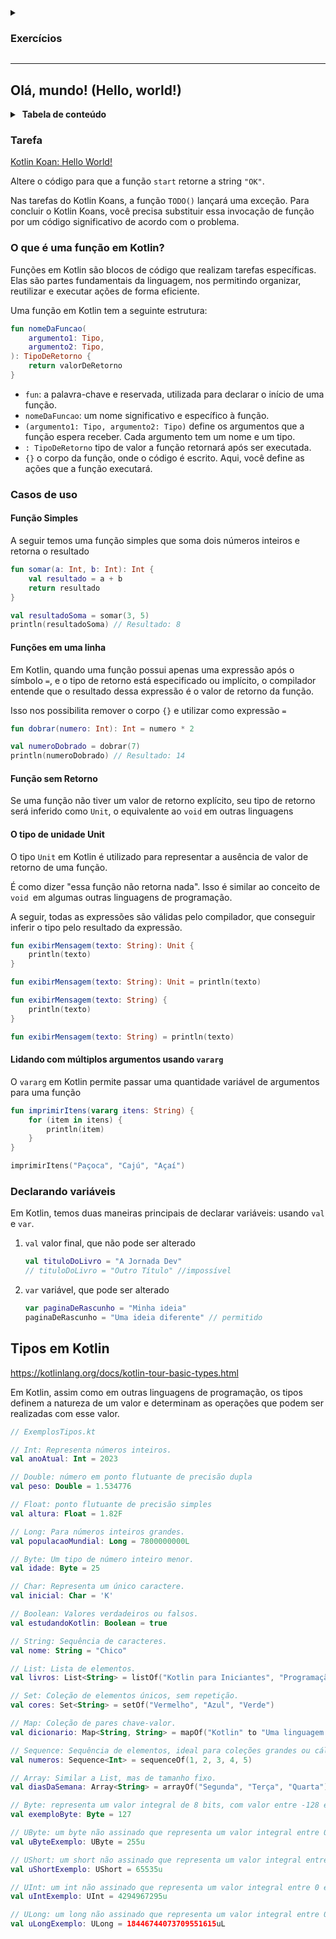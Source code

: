 <p></p>
<p></p>

<details>
<summary>&nbsp;

### Exercícios
</summary>

<p></p>

1. **➡️ [Olá, mundo! (Hello, world!)](
   https://github.com/rsicarelli/kotlin-koans-edu-br/blob/main/koans/src/commonMain/kotlin/com/rsicarelli/koansbr/introduction/helloWorld/README.md
   )**
2. [Argumentos nomeados (Named arguments)](https://github.com/rsicarelli/kotlin-koans-edu-br/blob/main/koans/src/commonMain/kotlin/com/rsicarelli/koansbr/introduction/namedArguments/README.md)
3. [Argumentos padrão (Default arguments)](https://github.com/rsicarelli/kotlin-koans-edu-br/blob/main/koans/src/commonMain/kotlin/com/rsicarelli/koansbr/introduction/defaultArguments/README.md)
4. [Strings com três aspas (Triple-quoted strings)](https://github.com/rsicarelli/kotlin-koans-edu-br/blob/main/koans/src/commonMain/kotlin/com/rsicarelli/koansbr/introduction/tripleQuotedStrings/README.md)
5. [Modelos de string (String templates)](https://github.com/rsicarelli/kotlin-koans-edu-br/blob/main/koans/src/commonMain/kotlin/com/rsicarelli/koansbr/introduction/stringTemplates/README.md)
6. [Tipos anuláveis (Nullable types)](https://github.com/rsicarelli/kotlin-koans-edu-br/blob/main/koans/src/commonMain/kotlin/com/rsicarelli/koansbr/introduction/nullableTypes/README.md)
7. [Tipo "nenhum" (Nothing type)](https://github.com/rsicarelli/kotlin-koans-edu-br/blob/main/koans/src/commonMain/kotlin/com/rsicarelli/koansbr/introduction/nothingType/README.md)
8. [Lambdas](https://github.com/rsicarelli/kotlin-koans-edu-br/blob/main/koans/src/commonMain/kotlin/com/rsicarelli/koansbr/introduction/lambdas/README.md)

</details>

---

## Olá, mundo! (Hello, world!)

<details>
<summary>&nbsp;<b>Tabela de conteúdo</b></summary>

<p></p>

<!-- TOC -->

* [Introdução](#introdução)
    * [Olá, mundo! (Hello, world!)](#olá-mundo-hello-world)
        * [Tarefa](#tarefa)
        * [O que é uma função em Kotlin?](#o-que-é-uma-função-em-kotlin)
        * [Casos de uso](#casos-de-uso)
            * [Funções em uma linha](#funções-em-uma-linha)
            * [Tipo de retorno inferido](#tipo-de-retorno-inferido)
            * [Funções com Varargs](#funções-com-varargs)
        * [O tipo de unidade Unit](#o-tipo-de-unidade-unit)
        * [Declarando variáveis](#declarando-variáveis)
    * [Tipos em Kotlin](#tipos-em-kotlin)

<!-- TOC -->

</details>

### Tarefa

[Kotlin Koan: Hello World!](https://play.kotlinlang.org/koans/Introduction/Hello,%20world!/Task.kt)

Altere o código para que a função `start` retorne a string `"OK"`.

Nas tarefas do Kotlin Koans, a função `TODO()` lançará uma exceção.
Para concluir o Kotlin Koans, você precisa substituir essa invocação de função por um código significativo de acordo com o problema.

### O que é uma função em Kotlin?

Funções em Kotlin são blocos de código que realizam tarefas específicas. Elas são partes fundamentais da linguagem, nos permitindo
organizar, reutilizar e executar ações de forma eficiente.

Uma função em Kotlin tem a seguinte estrutura:

```kotlin
fun nomeDaFuncao(
    argumento1: Tipo,
    argumento2: Tipo,
): TipoDeRetorno {
    return valorDeRetorno
}
```

- `fun`: a palavra-chave e reservada, utilizada para declarar o início de uma função.
- `nomeDaFuncao`: um nome significativo e específico à função.
- `(argumento1: Tipo, argumento2: Tipo)` define os argumentos que a função espera receber. Cada argumento tem um nome e um tipo.
- `: TipoDeRetorno` tipo de valor a função retornará após ser executada.
- `{}` o corpo da função, onde o código é escrito. Aqui, você define as ações que a função executará.

### Casos de uso

#### Função Simples

A seguir temos uma função simples que soma dois números inteiros e retorna o resultado

```kotlin
fun somar(a: Int, b: Int): Int {
    val resultado = a + b
    return resultado
}

val resultadoSoma = somar(3, 5)
println(resultadoSoma) // Resultado: 8
```

#### Funções em uma linha

Em Kotlin, quando uma função possui apenas uma expressão após o símbolo `=`, e o tipo de retorno está especificado ou implícito, o
compilador entende que
o resultado dessa expressão é o valor de retorno da função.

Isso nos possibilita remover o corpo `{}` e utilizar como expressão `=`

```kotlin
fun dobrar(numero: Int): Int = numero * 2

val numeroDobrado = dobrar(7)
println(numeroDobrado) // Resultado: 14
```

#### Função sem Retorno

Se uma função não tiver um valor de retorno explícito, seu tipo de retorno será inferido como `Unit`, o equivalente ao `void` em outras
linguagens

#### O tipo de unidade Unit

O tipo `Unit` em Kotlin é utilizado para representar a ausência de valor de retorno de uma função.

É como dizer "essa função não retorna nada". Isso é similar ao conceito de `void `em algumas outras linguagens de programação.

A seguir, todas as expressões são válidas pelo compilador, que conseguir inferir o tipo pelo resultado da expressão.

```kotlin
fun exibirMensagem(texto: String): Unit {
    println(texto)
}
```

```kotlin
fun exibirMensagem(texto: String): Unit = println(texto)
```

```kotlin
fun exibirMensagem(texto: String) {
    println(texto)
}
```

```kotlin
fun exibirMensagem(texto: String) = println(texto)
```

#### Lidando com múltiplos argumentos usando `vararg`

O `vararg` em Kotlin permite passar uma quantidade variável de argumentos para uma função

```kotlin
fun imprimirItens(vararg itens: String) {
    for (item in itens) {
        println(item)
    }
}

imprimirItens("Paçoca", "Cajú", "Açaí")
```

### Declarando variáveis

Em Kotlin, temos duas maneiras principais de declarar variáveis: usando `val` e `var`.

1. `val` valor final, que não pode ser alterado
    ```kotlin
    val tituloDoLivro = "A Jornada Dev"
    // tituloDoLivro = "Outro Título" //impossível
    ```
2. `var` variável, que pode ser alterado
    ```kotlin
    var paginaDeRascunho = "Minha ideia"
    paginaDeRascunho = "Uma ideia diferente" // permitido
    ```

## Tipos em Kotlin

https://kotlinlang.org/docs/kotlin-tour-basic-types.html

Em Kotlin, assim como em outras linguagens de programação, os tipos definem a natureza de um valor e determinam as operações que podem ser
realizadas com esse valor.

```kotlin
// ExemplosTipos.kt

// Int: Representa números inteiros.
val anoAtual: Int = 2023

// Double: número em ponto flutuante de precisão dupla
val peso: Double = 1.534776

// Float: ponto flutuante de precisão simples
val altura: Float = 1.82F

// Long: Para números inteiros grandes.
val populacaoMundial: Long = 7800000000L

// Byte: Um tipo de número inteiro menor.
val idade: Byte = 25

// Char: Representa um único caractere.
val inicial: Char = 'K'

// Boolean: Valores verdadeiros ou falsos.
val estudandoKotlin: Boolean = true

// String: Sequência de caracteres.
val nome: String = "Chico"

// List: Lista de elementos.
val livros: List<String> = listOf("Kotlin para Iniciantes", "Programação Funcional")

// Set: Coleção de elementos únicos, sem repetição.
val cores: Set<String> = setOf("Vermelho", "Azul", "Verde")

// Map: Coleção de pares chave-valor.
val dicionario: Map<String, String> = mapOf("Kotlin" to "Uma linguagem de programação", "Lua" to "Outra linguagem de programação")

// Sequence: Sequência de elementos, ideal para coleções grandes ou cálculos mais pesados.
val numeros: Sequence<Int> = sequenceOf(1, 2, 3, 4, 5)

// Array: Similar a List, mas de tamanho fixo.
val diasDaSemana: Array<String> = arrayOf("Segunda", "Terça", "Quarta")

// Byte: representa um valor integral de 8 bits, com valor entre -128 e 127.
val exemploByte: Byte = 127

// UByte: um byte não assinado que representa um valor integral entre 0 e 255.
val uByteExemplo: UByte = 255u

// UShort: um short não assinado que representa um valor integral entre 0 e 65,535.
val uShortExemplo: UShort = 65535u

// UInt: um int não assinado que representa um valor integral entre 0 e 4,294,967,295.
val uIntExemplo: UInt = 4294967295u

// ULong: um long não assinado que representa um valor integral entre 0 e 18,446,744,073,709,551,615.
val uLongExemplo: ULong = 18446744073709551615uL
```
